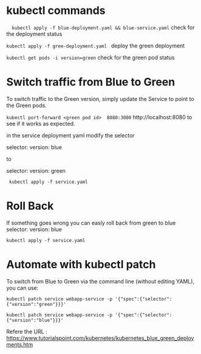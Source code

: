 # kubectl commands 
```  kubectl apply -f blue-deployment.yaml && blue-service.yaml```
check for the deployment status 

``` kubectl apply -f gree-deployment.yaml  ``` deploy the green deployment 

``` kubectl get pods -i version=green ```  check for the green pod status 
# Switch traffic from Blue to Green
To switch traffic to the Green version, simply update the Service to point to the Green pods.

``` kubectl port-forward <green pod id>  8080:3000 ```   http://localhost:8080 to see if it works as expected.

 in the service deployment yaml modify the selector 
 
selector:
  version: blue  

  to 

  selector:
  version: green 


``` kubectl apply -f service.yaml```

# Roll Back
If something goes wrong you can easly roll back from green to blue 
selector:
  version: blue

  ``` kubectl apply -f service.yaml ```

# Automate with kubectl patch
To switch from Blue to Green via the command line (without editing YAML), you can use:

```kubectl patch service webapp-service -p '{"spec":{"selector":{"version":"green"}}}'```

```kubectl patch service webapp-service -p '{"spec":{"selector":{"version":"blue"}}}'```

Refere the URL : https://www.tutorialspoint.com/kubernetes/kubernetes_blue_green_deployments.htm
